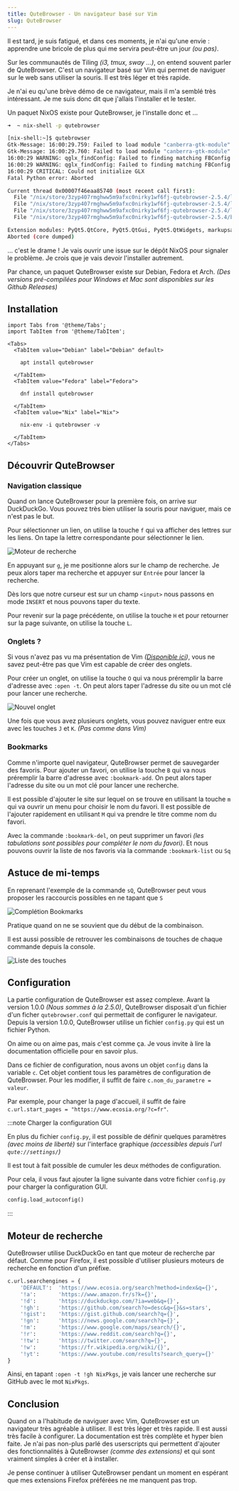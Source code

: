 ```yaml
---
title: QuteBrowser - Un navigateur basé sur Vim
slug: QuteBrowser
---
```


Il est tard, je suis fatigué, et dans ces moments, je n'ai qu'une envie : apprendre une bricole de plus qui me servira peut-être un jour *(ou pas)*.

Sur les communautés de Tiling *(i3, tmux, sway …)*, on entend souvent parler de QuteBrowser. C'est un navigateur basé sur Vim qui permet de naviguer sur le web sans utiliser la souris. Il est très léger et très rapide.

Je n'ai eu qu'une brève démo de ce navigateur, mais il m'a semblé très intéressant. Je me suis donc dit que j'allais l'installer et le tester.

Un paquet NixOS existe pour QuteBrowser, je l'installe donc et …

```bash
➜  ~ nix-shell -p qutebrowser

[nix-shell:~]$ qutebrowser 
Gtk-Message: 16:00:29.759: Failed to load module "canberra-gtk-module"
Gtk-Message: 16:00:29.760: Failed to load module "canberra-gtk-module"
16:00:29 WARNING: qglx_findConfig: Failed to finding matching FBConfig for QSurfaceFormat(version 2.0, options QFlags<QSurfaceFormat::FormatOption>(), depthBufferSize -1, redBufferSize 1, greenBufferSize 1, blueBufferSize 1, alphaBufferSize -1, stencilBufferSize -1, samples -1, swapBehavior QSurfaceFormat::SingleBuffer, swapInterval 1, colorSpace QSurfaceFormat::DefaultColorSpace, profile  QSurfaceFormat::NoProfile)
16:00:29 WARNING: qglx_findConfig: Failed to finding matching FBConfig for QSurfaceFormat(version 2.0, options QFlags<QSurfaceFormat::FormatOption>(), depthBufferSize -1, redBufferSize 1, greenBufferSize 1, blueBufferSize 1, alphaBufferSize -1, stencilBufferSize -1, samples -1, swapBehavior QSurfaceFormat::SingleBuffer, swapInterval 1, colorSpace QSurfaceFormat::DefaultColorSpace, profile  QSurfaceFormat::NoProfile)
16:00:29 CRITICAL: Could not initialize GLX
Fatal Python error: Aborted

Current thread 0x00007f46eaa85740 (most recent call first):
  File "/nix/store/3zyp407rmghww5m9afxc0nirky1wf6fj-qutebrowser-2.5.4/lib/python3.10/site-packages/qutebrowser/app.py", line 558 in __init__
  File "/nix/store/3zyp407rmghww5m9afxc0nirky1wf6fj-qutebrowser-2.5.4/lib/python3.10/site-packages/qutebrowser/app.py", line 95 in run
  File "/nix/store/3zyp407rmghww5m9afxc0nirky1wf6fj-qutebrowser-2.5.4/lib/python3.10/site-packages/qutebrowser/qutebrowser.py", line 245 in main
  File "/nix/store/3zyp407rmghww5m9afxc0nirky1wf6fj-qutebrowser-2.5.4/bin/.qutebrowser-wrapped", line 34 in <module>

Extension modules: PyQt5.QtCore, PyQt5.QtGui, PyQt5.QtWidgets, markupsafe._speedups, yaml._yaml, PyQt5.QtNetwork, PyQt5.QtQml, PyQt5.QtSql, PyQt5.QtOpenGL, PyQt5.QtDBus, PyQt5.QtPrintSupport, PyQt5.QtWebEngineCore, PyQt5.QtWebChannel, PyQt5.QtWebEngineWidgets, PyQt5.QtWebEngine (total: 15)
Aborted (core dumped)
```

… c'est le drame ! Je vais ouvrir une issue sur le dépôt NixOS pour signaler le problème. Je crois que je vais devoir l'installer autrement.

Par chance, un paquet QuteBrowser existe sur Debian, Fedora et Arch. *(Des versions pré-compilées pour Windows et Mac sont disponibles sur les Github Releases)*

## Installation

```mdx-code-block
import Tabs from '@theme/Tabs';
import TabItem from '@theme/TabItem';

<Tabs>
  <TabItem value="Debian" label="Debian" default>

    apt install qutebrowser

  </TabItem>
  <TabItem value="Fedora" label="Fedora">

    dnf install qutebrowser

  </TabItem>
  <TabItem value="Nix" label="Nix">

    nix-env -i qutebrowser -v

  </TabItem>
</Tabs>
```

## Découvrir QuteBrowser

### Navigation classique

Quand on lance QuteBrowser pour la première fois, on arrive sur DuckDuckGo. Vous pouvez très bien utiliser la souris pour naviguer, mais ce n'est pas le but.

Pour sélectionner un lien, on utilise la touche `f` qui va afficher des lettres sur les liens. On tape la lettre correspondante pour sélectionner le lien.

![Moteur de recherche](/img/QuteBrowser/duckduckgo.png)

En appuyant sur `g`, je me positionne alors sur le champ de recherche. Je peux alors taper ma recherche et appuyer sur `Entrée` pour lancer la recherche.

Dès lors que notre curseur est sur un champ `<input>` nous passons en mode `INSERT` et nous pouvons taper du texte.

Pour revenir sur la page précédente, on utilise la touche `H` et pour retourner sur la page suivante, on utilise la touche `L`.

### Onglets ?

Si vous n'avez pas vu ma présentation de Vim *([Disponible ici](https://vim.avec.une-tasse-de.cafe))*, vous ne savez peut-être pas que Vim est capable de créer des onglets.

Pour créer un onglet, on utilise la touche `O` qui va nous préremplir la barre d'adresse avec `:open -t`. On peut alors taper l'adresse du site ou un mot clé pour lancer une recherche.

![Nouvel onglet](/img/QuteBrowser/newtab.png)

Une fois que vous avez plusieurs onglets, vous pouvez naviguer entre eux avec les touches `J` et `K`. *(Pas comme dans Vim)*

### Bookmarks

Comme n'importe quel navigateur, QuteBrowser permet de sauvegarder des favoris. Pour ajouter un favori, on utilise la touche `B` qui va nous préremplir la barre d'adresse avec `:bookmark-add`. On peut alors taper l'adresse du site ou un mot clé pour lancer une recherche.

Il est possible d'ajouter le site sur lequel on se trouve en utilisant la touche `m` qui va ouvrir un menu pour choisir le nom du favori. Il est possible de l'ajouter rapidement en utilisant `M` qui va prendre le titre comme nom du favori.

Avec la commande `:bookmark-del`, on peut supprimer un favori *(les tabulations sont possibles pour compléter le nom du favori)*. Et nous pouvons ouvrir la liste de nos favoris via la commande `:bookmark-list` ou `Sq`

## Astuce de mi-temps

En reprenant l'exemple de la commande `sQ`, QuteBrowser peut vous proposer les raccourcis possibles en ne tapant que `S`

![Complétion Bookmarks](/img/QuteBrowser/completions.png)

Pratique quand on ne se souvient que du début de la combinaison.

Il est aussi possible de retrouver les combinaisons de touches de chaque commande depuis la console.

![Liste des touches](/img/QuteBrowser/liste-touches.png)

## Configuration

La partie configuration de QuteBrowser est assez complexe. Avant la version 1.0.0 *(Nous sommes à la 2.5.0)*, QuteBrowser disposait d'un fichier d'un ficher `qutebrowser.conf` qui permettait de configurer le navigateur. Depuis la version 1.0.0, QuteBrowser utilise un fichier `config.py` qui est un fichier Python.

On aime ou on aime pas, mais c'est comme ça. Je vous invite à lire la documentation officielle pour en savoir plus.

Dans ce fichier de configuration, nous avons un objet `config` dans la variable `c`. Cet objet contient tous les paramètres de configuration de QuteBrowser. Pour les modifier, il suffit de faire `c.nom_du_parametre = valeur`.

Par exemple, pour changer la page d'accueil, il suffit de faire `c.url.start_pages = "https://www.ecosia.org/?c=fr"`.

:::note Charger la configuration GUI

En plus du fichier `config.py`, il est possible de définir quelques paramètres *(avec moins de liberté)* sur l'interface graphique *(accessibles depuis l'url `qute://settings/`)*

Il est tout à fait possible de cumuler les deux méthodes de configuration.

Pour cela, il vous faut ajouter la ligne suivante dans votre fichier `config.py` pour charger la configuration GUI.

```python
config.load_autoconfig()
```

:::

## Moteur de recherche

QuteBrowser utilise DuckDuckGo en tant que moteur de recherche par défaut. Comme pour Firefox, il est possible d'utiliser plusieurs moteurs de recherche en fonction d'un préfixe.

```python
c.url.searchengines = {
    'DEFAULT':  'https://www.ecosia.org/search?method=index&q={}',
    '!a':       'https://www.amazon.fr/s?k={}',
    '!d':       'https://duckduckgo.com/?ia=web&q={}',
    '!gh':      'https://github.com/search?o=desc&q={}&s=stars',
    '!gist':    'https://gist.github.com/search?q={}',
    '!gn':      'https://news.google.com/search?q={}',
    '!m':       'https://www.google.com/maps/search/{}',
    '!r':       'https://www.reddit.com/search?q={}',
    '!tw':      'https://twitter.com/search?q={}',
    '!w':       'https://fr.wikipedia.org/wiki/{}',
    '!yt':      'https://www.youtube.com/results?search_query={}'
}
```

Ainsi, en tapant `:open -t !gh NixPkgs`, je vais lancer une recherche sur GitHub avec le mot `NixPkgs`.

## Conclusion

Quand on a l'habitude de naviguer avec Vim, QuteBrowser est un navigateur très agréable à utiliser. Il est très léger et très rapide. Il est aussi très facile à configurer. La documentation est très complète et hyper bien faite.
Je n'ai pas non-plus parlé des userscripts qui permettent d'ajouter des fonctionnalités à QuteBrowser *(comme des extensions)* et qui sont vraiment simples à créer et à installer.

Je pense continuer à utiliser QuteBrowser pendant un moment en espérant que mes extensions Firefox préférées ne me manquent pas trop.
